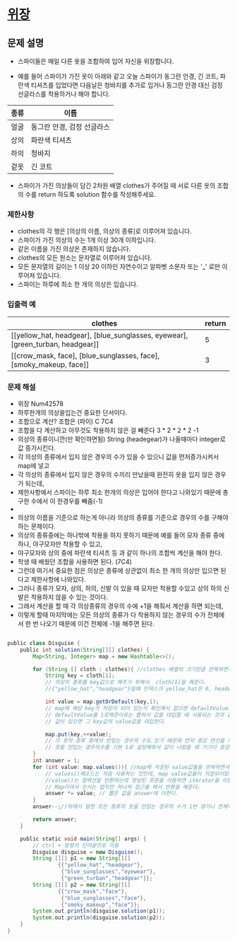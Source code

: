 # [위장](https://programmers.co.kr/learn/courses/30/lessons/42578)
## 문제 설명 
* 스파이들은 매일 다른 옷을 조합하여 입어 자신을 위장합니다.

* 예를 들어 스파이가 가진 옷이 아래와 같고 오늘 스파이가 동그란 안경, 긴 코트, 파란색 티셔츠를 입었다면 다음날은 청바지를 추가로 입거나 동그란 안경 대신 검정 선글라스를 착용하거나 해야 합니다.

| 종류 |	이름 |
|----|------|
| 얼굴 |	동그란 안경, 검정 선글라스 |
| 상의 | 파란색 티셔츠 |
| 하의 | 청바지 |
| 겉옷 | 긴 코트 |

* 스파이가 가진 의상들이 담긴 2차원 배열 clothes가 주어질 때 서로 다른 옷의 조합의 수를 return 하도록 solution 함수를 작성해주세요.

### 제한사항
* clothes의 각 행은 [의상의 이름, 의상의 종류]로 이루어져 있습니다.
* 스파이가 가진 의상의 수는 1개 이상 30개 이하입니다.
* 같은 이름을 가진 의상은 존재하지 않습니다.
* clothes의 모든 원소는 문자열로 이루어져 있습니다.
* 모든 문자열의 길이는 1 이상 20 이하인 자연수이고 알파벳 소문자 또는 '_' 로만 이루어져 있습니다.
* 스파이는 하루에 최소 한 개의 의상은 입습니다.

### 입출력 예
| clothes |	return |
|---------| ------- |
| [[yellow_hat, headgear], [blue_sunglasses, eyewear], [green_turban, headgear]] | 5 |
| [[crow_mask, face], [blue_sunglasses, face], [smoky_makeup, face]] | 3 |

### 문제 해설
 * 위장 Num42578
 * 하루한개의 의상을입는건 중요한 단서이다.
 * 조합으로 계산? 조합은 (파이)  C 7C4
 * 조합을 다 계산하고 아무것도 착용하지 않은 걸 빼준다 3 * 2 * 2 * 2 -1
 * 의상의 종류이니깐(만 확인하면됨) String (headegear)가 나올때마다 integer로 값 증가시킨다.
 * 각 의상의 종류에서 입지 않은 경우의 수가 있을 수 있으니 값을 먼저증가시켜서 map에 넣고
 * 각 의상의 종류에서 입지 않은 경우의 수끼리 만났을때 완전히 옷을 입지 않은 경우가 되는데,
 * 제한사항에서 스파이는 하루 최소 한개의 의상은 입어야 한다고 나와있기 때문에 총 구한 수에서 이 한경우를 빼줌(-1)
 *
 * 의상의 이름을 기준으로 하는게 아니라 의상의 종류를 기준으로 경우의 수를 구해야 하는 문제이다.
 * 의상의 종류중에는 하나밖에 착용을 하지 못하기 때문에 예를 들어 모자 종류 중에 하나, 야구모자만 착용할 수 있고,
 * 야구모자와 상의 중에 파란색 티셔츠 등 과 같이 하나의 조합씩 계산을 해야 한다.
 * 학생 때 배웠던 조합을 사용하면 된다. (7C4)
 * 그런데 여기서 중요한 점은 의상은 종류에 상관없이 최소 한 개의 의상만 입으면 된다고 제한사항에 나와있다.
 * 그러니 종류가 모자, 상의, 하의, 신발 이 있을 때 모자만 착용할 수있고 상의 하의 신발은 착용하지 않을 수 있는 것이다.
 * 그래서 계산을 할 때 각 의상종류의 경우의 수에 +1을 해줘서 계산을 하면 되는데,
 * 이렇게 할때 마지막에는 모든 의상의 종류가 다 착용하지 않는 경우의 수가 전체에서 한 번 나오기 때문에 이건 전체에 -1을 해주면 된다.


```groovy

public class Disguise {
    public int solution(String[][] clothes) {
        Map<String, Integer> map = new Hashtable<>();

        for (String [] cloth : clothes){ //clothes 배열의 크기만큼 반복하면서 각 요소씩 뽑는다.
            String key = cloth[1];
            // 의상의 종류를 key값으로 해주기 위해서  cloth[1]을 해준다.
            //{"yellow_hat","headgear"}일때 인덱스가 yellow_hat은 0, headegear는 1이니깐~

            int value = map.getOrDefault(key,1);
            // map에 해당 key가 저장이 되어 있는지 확인해서 없으면 defaultValue의 값을 대입한다.
            // defaultValue를 1로해준이유는 뽑혀서 값을 대입할 때 사용되는 것과 같으니 1로 시작한다.
            // 값이 있으면 그 key값의 value값을 대입한다.

            map.put(key,++value);
            // 각 옷의 종류 중에서 안입는 경우의 수도 있기 때문에 먼저 증감 연산을 해서 값을 넣는다.
            // 옷을 안입는 경우의수를 기본 1로 설정해줘서 값이 나왔을 때 거기다 증감연산을 먼저해서 값을 넣는다.
        }
        int answer = 1;
        for (int value: map.values()){ //map에 저장된 value값들을 반복하면서 하나씩 뽑늗다.
            // values()메소드는 처음 사용하는 것인데, map value값들이 저장되어있다고 생각하면 될 것같다.
            //value()는 컬렉션을 반환하는데 향상된 포문을 이용하면 iterator을 이용해서 포문을 돌아준다.
            // Map이여서 순서는 없지만 하나씩 접근을 해서 반환을 해준다.
            answer *= value; // 뽑은 값을 answer에 더한다.
        }
        answer--;//위에서 말한 모든 종류의 옷을 안입는 경우의 수가 1번 생기니 전체에서 -1을 빼준다.

        return answer;
    }

    public static void main(String[] args) {
        // ctrl + 방향키 단어끝으로 이동
        Disguise disguise = new Disguise();
        String [][] p1 = new String[][]
                {{"yellow_hat","headgear"},
                 {"blue_sunglasses","eyewear"},
                 {"green_turban","headgear"}};
        String [][] p2 = new String[][]
                {{"crow_mask","face"},
                 {"blue_sunglasses","face"},
                 {"smoky_makeup","face"}};
        System.out.println(disguise.solution(p1));
        System.out.println(disguise.solution(p2));
    }
}
```
